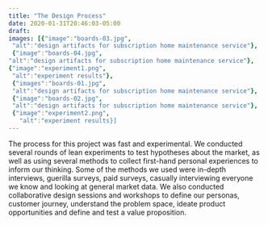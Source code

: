 ```yaml
---
title: "The Design Process"
date: 2020-01-31T20:46:03-05:00
draft: 
images: [{"image":"boards-03.jpg",
 "alt":"design artifacts for subscription home maintenance service"},
 {"image":"boards-04.jpg",
"alt":"design artifacts for subscription home maintenance service"},
{"image":"experiment1.png",
 "alt":"experiment results"},
 {"images":"boards-01.jpg",
 "alt":"design artifacts for subscription home maintenance service"},
 {"image":"boards-02.jpg",
 "alt":"design artifacts for subscription home maintenance service"},
 {"image":"experiment2.png",
   "alt":"experiment results}]
---
```

 The process for this project was fast and experimental. We conducted several rounds of lean experiments to test hypotheses about the market, as well as using several methods to collect first-hand personal experiences to inform our thinking. Some of the methods we used were in-depth interviews, guerilla surveys, paid surveys, casually interviewing everyone we know and looking at general market data. We also conducted collaborative design sessions and workshops to define our personas, customer journey, understand the problem space, ideate product opportunities and define and test a value proposition.


